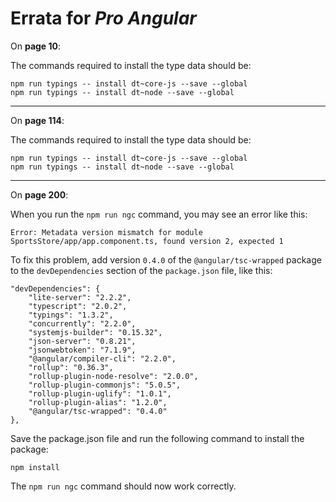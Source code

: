 # Errata for *Pro Angular*

On **page 10**:

The commands required to install the type data should be:

    npm run typings -- install dt~core-js --save --global
    npm run typings -- install dt~node --save --global

***
On **page 114**:

The commands required to install the type data should be:

    npm run typings -- install dt~core-js --save --global
    npm run typings -- install dt~node --save --global

***
On **page 200**:

When you run the `npm run ngc` command, you may see an error like this:

`Error: Metadata version mismatch for module SportsStore/app/app.component.ts, found version 2, expected 1`

To fix this problem, add version `0.4.0` of the `@angular/tsc-wrapped` package to the `devDependencies` section of the `package.json` file, like this:

    "devDependencies": {
        "lite-server": "2.2.2",
        "typescript": "2.0.2",
        "typings": "1.3.2",
        "concurrently": "2.2.0",
        "systemjs-builder": "0.15.32",
        "json-server": "0.8.21",
        "jsonwebtoken": "7.1.9",
        "@angular/compiler-cli": "2.2.0",
        "rollup": "0.36.3",
        "rollup-plugin-node-resolve": "2.0.0",
        "rollup-plugin-commonjs": "5.0.5",
        "rollup-plugin-uglify": "1.0.1",
        "rollup-plugin-alias": "1.2.0",
        "@angular/tsc-wrapped": "0.4.0"       
    },

Save the package.json file and run the following command to install the package:

    npm install

The `npm run ngc` command should now work correctly.
